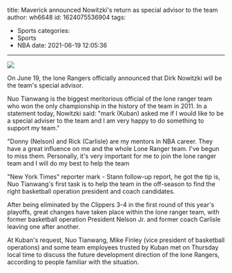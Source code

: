title: Maverick announced Nowitzki's return as special advisor to the team
author: wh6648
id: 1624075536904
tags: 
- Sports
categories: 
- Sports
- NBA
date: 2021-06-19 12:05:36
---
![](https://p7.itc.cn/q_70/images01/20210619/2ec55e453cba4b0eb18f1bfa2c88b44b.jpeg)


On June 19, the lone Rangers officially announced that Dirk Nowitzki will be the team's special advisor.

Nuo Tianwang is the biggest meritorious official of the lone ranger team who won the only championship in the history of the team in 2011. In a statement today, Nowitzki said: "mark (Kuban) asked me if I would like to be a special adviser to the team and I am very happy to do something to support my team."

"Donny (Nelson) and Rick (Carlisle) are my mentors in NBA career. They have a great influence on me and the whole Lone Ranger team. I've begun to miss them. Personally, it's very important for me to join the lone ranger team and I will do my best to help the team

"New York Times" reporter mark - Stann follow-up report, he got the tip is, Nuo Tianwang's first task is to help the team in the off-season to find the right basketball operation president and coach candidates.

After being eliminated by the Clippers 3-4 in the first round of this year's playoffs, great changes have taken place within the lone ranger team, with former basketball operation President Nelson Jr. and former coach Carlisle leaving one after another.

At Kuban's request, Nuo Tianwang, Mike Finley (vice president of basketball operations) and some team employees trusted by Kuban met on Thursday local time to discuss the future development direction of the lone Rangers, according to people familiar with the situation.

